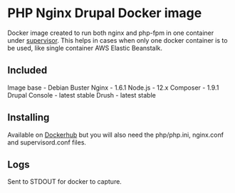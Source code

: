 # PHP Nginx Drupal Docker image
Docker image created to run both nginx and php-fpm in one container under
[supervisor](http://supervisord.org/index.html). This helps in cases when only
one docker container is to be used, like single container AWS Elastic Beanstalk.

## Included
Image base - Debian Buster
Nginx - 1.6.1
Node.js - 12.x
Composer - 1.9.1
Drupal Console - latest stable
Drush - latest stable



## Installing
Available on [Dockerhub](https://hub.docker.com/r/bixal/php-nginx-drupal) but
you will also need the php/php.ini, nginx.conf and supervisord.conf files.

## Logs
Sent to STDOUT for docker to capture.
